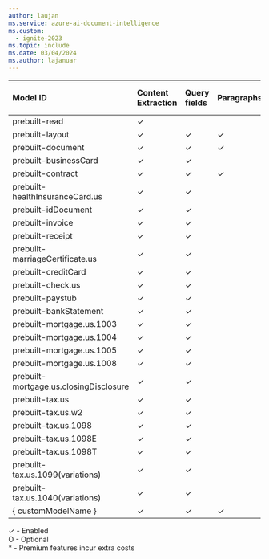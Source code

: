 ```yaml
---
author: laujan
ms.service: azure-ai-document-intelligence
ms.custom:
  - ignite-2023
ms.topic: include
ms.date: 03/04/2024
ms.author: lajanuar
---
```

<!-- markdownlint-disable MD041 -->

|Model ID|Content Extraction|Query fields|Paragraphs|Paragraph Roles|Selection Marks|Tables|Key-Value Pairs|Languages|Barcodes|Document Analysis|Formulas*|Style Font*|High Resolution*|
|:----|:----|:----|:----|:----|:----|:----|:----|:----|:----|:----|:----|:----|:----|
|prebuilt-read|✓| | | | | |O|O| |O|O|O||
|prebuilt-layout|✓|✓|✓|✓|✓|✓| |O|O| |O|O|O|
|prebuilt-document|✓|✓|✓|✓|✓|✓|✓|O|O| |O|O|O|
|prebuilt-businessCard|✓|✓| | | | | | | |✓| | | |
|prebuilt-contract|✓|✓|✓|✓| | |O|O|✓|O|O|O||
|prebuilt-healthInsuranceCard.us|✓|✓| | | | | |O|O|✓|O|O|O|
|prebuilt-idDocument|✓|✓|| | | | |O|O|✓|O|O|O|
|prebuilt-invoice|✓|✓| | |✓|✓|O|O|O|✓|O|O|O|
|prebuilt-receipt|✓|✓| | | | | |O|O|✓|O|O|O|
|prebuilt-marriageCertificate.us | ✓|✓ | | | | | | O | O |✓ | O | O | O |
|prebuilt-creditCard | ✓|✓ | | | | | | O | O |✓ | O | O | O |
|prebuilt-check.us | ✓|✓ | | | | | | O | O |✓ | O | O | O |
|prebuilt-paystub | ✓|✓ | | | | | | O | O |✓ | O | O | O |
|prebuilt-bankStatement | ✓|✓ | | | | | | O | O |✓ | O | O | O |
|prebuilt-mortgage.us.1003 | ✓|✓ | | | | | | O | O |✓ | O | O | O |
|prebuilt-mortgage.us.1004 | ✓|✓ | | | | | | O | O |✓ | O | O | O |
|prebuilt-mortgage.us.1005 | ✓|✓ | | | | | | O | O |✓ | O | O | O |
|prebuilt-mortgage.us.1008 | ✓|✓ | | | | | | O | O |✓ | O | O | O |
|prebuilt-mortgage.us.closingDisclosure | ✓|✓ | | | | | | O | O |✓ | O | O | O |
|prebuilt-tax.us|✓|✓| | |✓| | |O|O|✓|O|O|O|
|prebuilt-tax.us.w2|✓|✓| | |✓| | |O|O|✓|O|O|O|
|prebuilt-tax.us.1098|✓|✓| | |✓| | |O|O|✓|O|O|O|
|prebuilt-tax.us.1098E|✓|✓| | |✓| | |O|O|✓|O|O|O|
|prebuilt-tax.us.1098T|✓|✓| | |✓| | |O|O|✓|O|O|O|
|prebuilt-tax.us.1099(variations)|✓|✓| | |✓| | |O|O|✓|O|O|O|
|prebuilt-tax.us.1040(variations) | ✓|✓ | | | | | | O | O |✓ | O | O | O |
|{ customModelName }|✓|✓|✓|✓|✓|✓| |O|O|✓|O|O|O|

✓ - Enabled</br>
O - Optional</br>
\* - Premium features incur extra costs
